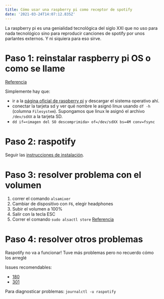 ```yaml
---
title: Cómo usar una raspberry pi como receptor de spotify
date: '2021-03-24T14:07:12.835Z'
---
```

La raspberry pi es una genialidad tecnológica del siglo XXI que no uso para nada tecnológico sino para reproducir canciones de spotify por unos parlantes externos. Y ni siquiera para eso sirve.

# Paso 1: reinstalar raspberry pi OS o como se llame
[Referencia](https://www.raspberrypi.org/documentation/installation/installing-images/)

Simplemente hay que:
- ir a la [página oficial de raspberry pi](https://www.raspberrypi.org/) y descargar el sistema operativo ahí.
- conectar la tarjeta sd y ver qué nombre le asignó linux usando `df -h` (columna `Filesystem`). Supongamos que linux le asignó el archivo `/dev/sdXX` a la tarjeta SD.
- `dd if=<imagen del SO descomprimida> of=/dev/sdXX bs=4M conv=fsync`

# Paso 2: raspotify

Seguir las [instrucciones de instalación](https://github.com/dtcooper/raspotify).

# Paso 3: resolver problema con el volumen
1. correr el comando `alsamixer`
2. Cambiar de dispositivo con `F6`, elegir headphones
3. Subir el volumen a 100%
4. Salir con la tecla ESC
5. Correr el comando `sudo alsactl store` [Referencia](https://askubuntu.com/questions/50067/howto-save-alsamixer-settings)

# Paso 4: resolver otros problemas
Raspotify no va a funcionar! Tuve más problemas pero no recuerdo cómo los arreglé

Issues recomendables:
- [180](https://github.com/dtcooper/raspotify/issues/180)
- [301](https://github.com/dtcooper/raspotify/issues/301)

Para diagnosticar problemas: `journalctl -u raspotify`